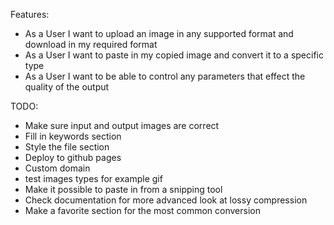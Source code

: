 Features:
- As a User I want to upload an image in any supported format and download in my required format
- As a User I want to paste in my copied image and convert it to a specific type
- As a User I want to be able to control any parameters that effect the quality of the output

TODO:
- Make sure input and output images are correct
- Fill in keywords section
- Style the file section
- Deploy to github pages
- Custom domain
- test images types for example gif
- Make it possible to paste in from a snipping tool
- Check documentation for more advanced look at lossy compression
- Make a favorite section for the most common conversion